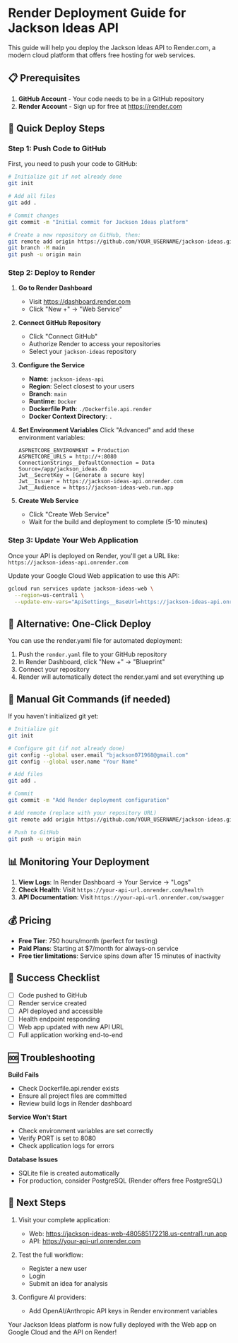 # Render Deployment Guide for Jackson Ideas API

This guide will help you deploy the Jackson Ideas API to Render.com, a modern cloud platform that offers free hosting for web services.

## 📋 Prerequisites

1. **GitHub Account** - Your code needs to be in a GitHub repository
2. **Render Account** - Sign up for free at https://render.com

## 🚀 Quick Deploy Steps

### Step 1: Push Code to GitHub

First, you need to push your code to GitHub:

```bash
# Initialize git if not already done
git init

# Add all files
git add .

# Commit changes
git commit -m "Initial commit for Jackson Ideas platform"

# Create a new repository on GitHub, then:
git remote add origin https://github.com/YOUR_USERNAME/jackson-ideas.git
git branch -M main
git push -u origin main
```

### Step 2: Deploy to Render

1. **Go to Render Dashboard**
   - Visit https://dashboard.render.com
   - Click "New +" → "Web Service"

2. **Connect GitHub Repository**
   - Click "Connect GitHub"
   - Authorize Render to access your repositories
   - Select your `jackson-ideas` repository

3. **Configure the Service**
   - **Name**: `jackson-ideas-api`
   - **Region**: Select closest to your users
   - **Branch**: `main`
   - **Runtime**: `Docker`
   - **Dockerfile Path**: `./Dockerfile.api.render`
   - **Docker Context Directory**: `.`

4. **Set Environment Variables**
   Click "Advanced" and add these environment variables:
   ```
   ASPNETCORE_ENVIRONMENT = Production
   ASPNETCORE_URLS = http://+:8080
   ConnectionStrings__DefaultConnection = Data Source=/app/jackson_ideas.db
   Jwt__SecretKey = [Generate a secure key]
   Jwt__Issuer = https://jackson-ideas-api.onrender.com
   Jwt__Audience = https://jackson-ideas-web.run.app
   ```

5. **Create Web Service**
   - Click "Create Web Service"
   - Wait for the build and deployment to complete (5-10 minutes)

### Step 3: Update Your Web Application

Once your API is deployed on Render, you'll get a URL like:
`https://jackson-ideas-api.onrender.com`

Update your Google Cloud Web application to use this API:

```bash
gcloud run services update jackson-ideas-web \
  --region=us-central1 \
  --update-env-vars="ApiSettings__BaseUrl=https://jackson-ideas-api.onrender.com"
```

## 🎯 Alternative: One-Click Deploy

You can use the render.yaml file for automated deployment:

1. Push the `render.yaml` file to your GitHub repository
2. In Render Dashboard, click "New +" → "Blueprint"
3. Connect your repository
4. Render will automatically detect the render.yaml and set everything up

## 🔧 Manual Git Commands (if needed)

If you haven't initialized git yet:

```bash
# Initialize git
git init

# Configure git (if not already done)
git config --global user.email "bjackson071968@gmail.com"
git config --global user.name "Your Name"

# Add files
git add .

# Commit
git commit -m "Add Render deployment configuration"

# Add remote (replace with your repository URL)
git remote add origin https://github.com/YOUR_USERNAME/jackson-ideas.git

# Push to GitHub
git push -u origin main
```

## 📊 Monitoring Your Deployment

1. **View Logs**: In Render Dashboard → Your Service → "Logs"
2. **Check Health**: Visit `https://your-api-url.onrender.com/health`
3. **API Documentation**: Visit `https://your-api-url.onrender.com/swagger`

## 💰 Pricing

- **Free Tier**: 750 hours/month (perfect for testing)
- **Paid Plans**: Starting at $7/month for always-on service
- **Free tier limitations**: Service spins down after 15 minutes of inactivity

## 🎉 Success Checklist

- [ ] Code pushed to GitHub
- [ ] Render service created
- [ ] API deployed and accessible
- [ ] Health endpoint responding
- [ ] Web app updated with new API URL
- [ ] Full application working end-to-end

## 🆘 Troubleshooting

**Build Fails**
- Check Dockerfile.api.render exists
- Ensure all project files are committed
- Review build logs in Render dashboard

**Service Won't Start**
- Check environment variables are set correctly
- Verify PORT is set to 8080
- Check application logs for errors

**Database Issues**
- SQLite file is created automatically
- For production, consider PostgreSQL (Render offers free PostgreSQL)

## 🎯 Next Steps

1. Visit your complete application:
   - Web: https://jackson-ideas-web-480585172218.us-central1.run.app
   - API: https://your-api-url.onrender.com

2. Test the full workflow:
   - Register a new user
   - Login
   - Submit an idea for analysis

3. Configure AI providers:
   - Add OpenAI/Anthropic API keys in Render environment variables

Your Jackson Ideas platform is now fully deployed with the Web app on Google Cloud and the API on Render!